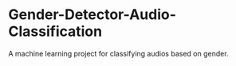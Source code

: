 # Gender-Detector-Audio-Classification
A machine learning project for classifying audios based on gender.
